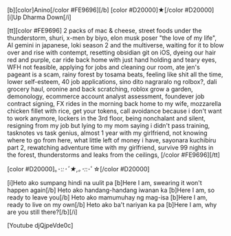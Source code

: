 [b][color]Anino[/color #FE9696][/b] [color #D20000]★[/color #D20000] [i]Up Dharma Down[/i] 

[tt][color #FE9696] 2 packs of mac & cheese, street foods under the thunderstorm, shuri, x-men by biyo, elon musk poser "the love of my life", AI gemini in japanese, loki season 2 and the multiverse, waiting for it to blow over and rise with contempt,  resetting obsidian git on iOS, dyeing our hair red and purple, car ride back home with just hand holding and teary eyes, WFH not feasible, applying for jobs and cleaning our room, ate jen's pageant is a scam, rainy forest by tosama beats, feeling like shit all the time, lower self-esteem, 40 job applications, sino dito nagraralo ng rolbox?, dali grocery haul, oronine and back scratching, roblox grow a garden, demonology, ecommerce account analyst assessment,  foundever job contract signing, FX rides in the morning back home to my wife, mozzarella chicken fillet with rice, get your tokens, call avoidance because i don't want to work anymore, lockers in the 3rd floor, being nonchalant and silent, resigning from my job but lying to my mom saying i didn't pass training, tasknotes vs task genius, almost 1 year with my girlfriend, not knowing where to go from here, what little left of money i have, sayonara kuchibiru part 2, rewatching adventure time with my girlfriend, survive 99 nights in the forest, thunderstorms and leaks from the ceilings, [/color #FE9696][/tt]

[color #D20000]｡･:*:･ﾟ★,｡･:*:･ﾟ☆[/color #D20000] 

[i]Heto ako sumpang hindi na uulit pa [b]Here I am, swearing it won't happen again[/b]
Heto ako handang-handang iwanan ka [b]Here I am, so ready to leave you[/b]
Heto ako mamumuhay ng mag-isa [b]Here I am, ready to live on my own[/b]
Heto ako ba't nariyan ka pa [b]Here I am, why are you still there?[/b][/i]

[Youtube djQjpeVde0c]